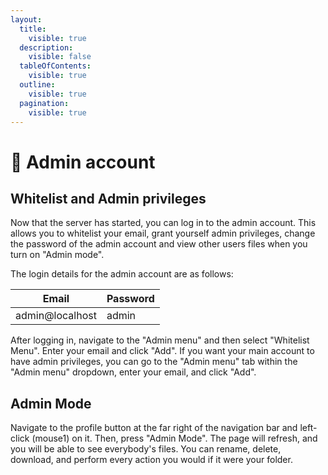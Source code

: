 ```yaml
---
layout:
  title:
    visible: true
  description:
    visible: false
  tableOfContents:
    visible: true
  outline:
    visible: true
  pagination:
    visible: true
---
```


# 👤 Admin account

## Whitelist and Admin privileges

Now that the server has started, you can log in to the admin account. This allows you to whitelist your email, grant yourself admin privileges, change the password of the admin account and view other users files when you turn on "Admin mode".

The login details for the admin account are as follows:

| Email           | Password |
| --------------- | -------- |
| admin@localhost | admin    |

After logging in, navigate to the "Admin menu" and then select "Whitelist Menu". Enter your email and click "Add". If you want your main account to have admin privileges, you can go to the "Admin menu" tab within the "Admin menu" dropdown, enter your email, and click "Add".

## Admin Mode

Navigate to the profile button at the far right of the navigation bar and left-click (mouse1) on it. Then, press "Admin Mode". The page will refresh, and you will be able to see everybody's files. You can rename, delete, download, and perform every action you would if it were your folder.
